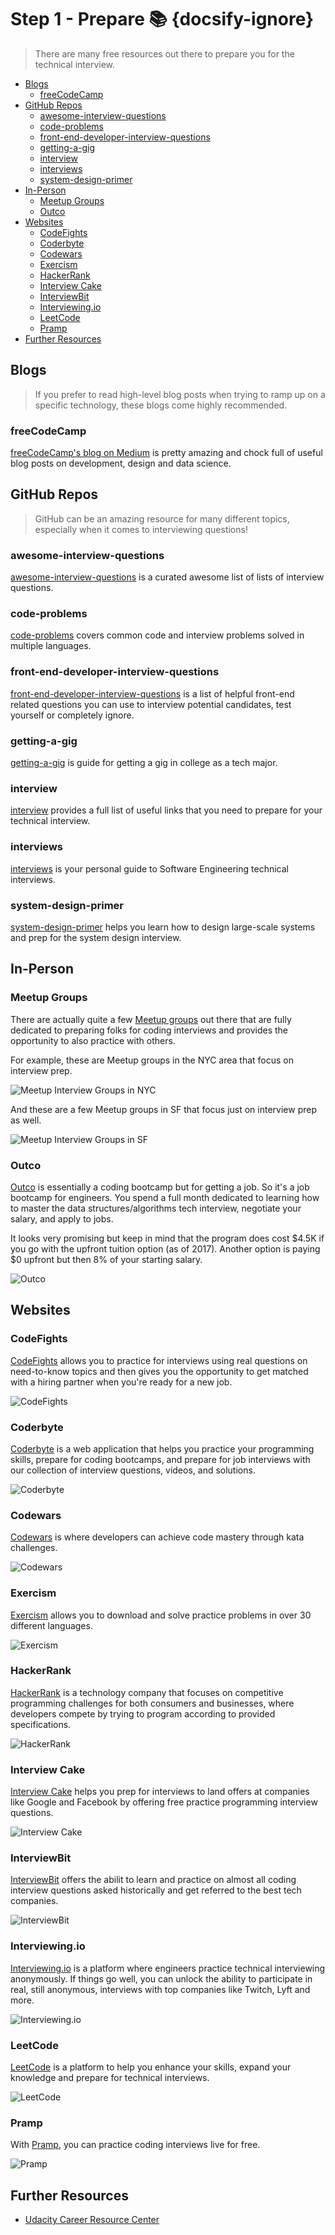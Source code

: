 # Step 1 - Prepare 📚 {docsify-ignore}

> There are many free resources out there to prepare you for the technical interview.

<!-- TOC depthFrom:2 -->

* [Blogs](#blogs)
  * [freeCodeCamp](#freecodecamp)
* [GitHub Repos](#github-repos)
  * [awesome-interview-questions](#awesome-interview-questions)
  * [code-problems](#code-problems)
  * [front-end-developer-interview-questions](#front-end-developer-interview-questions)
  * [getting-a-gig](#getting-a-gig)
  * [interview](#interview)
  * [interviews](#interviews)
  * [system-design-primer](#system-design-primer)
* [In-Person](#in-person)
  * [Meetup Groups](#meetup-groups)
  * [Outco](#outco)
* [Websites](#websites)
  * [CodeFights](#codefights)
  * [Coderbyte](#coderbyte)
  * [Codewars](#codewars)
  * [Exercism](#exercism)
  * [HackerRank](#hackerrank)
  * [Interview Cake](#interview-cake)
  * [InterviewBit](#interviewbit)
  * [Interviewing.io](#interviewingio)
  * [LeetCode](#leetcode)
  * [Pramp](#pramp)
* [Further Resources](#further-resources)

<!-- /TOC -->

## Blogs

> If you prefer to read high-level blog posts when trying to ramp up on a specific technology, these blogs come highly recommended.

### freeCodeCamp

[freeCodeCamp's blog on Medium](https://medium.freecodecamp.org/) is pretty amazing and chock full of useful blog posts on development, design and data science.

## GitHub Repos

> GitHub can be an amazing resource for many different topics, especially when it comes to interviewing questions!

### awesome-interview-questions

[awesome-interview-questions](https://github.com/MaximAbramchuck/awesome-interview-questions) is a curated awesome list of lists of interview questions.

### code-problems

[code-problems](https://github.com/blakeembrey/code-problems) covers common code and interview problems solved in multiple languages.

### front-end-developer-interview-questions

[front-end-developer-interview-questions](https://github.com/h5bp/Front-end-Developer-Interview-Questions) is a list of helpful front-end related questions you can use to interview potential candidates, test yourself or completely ignore.

### getting-a-gig

[getting-a-gig](https://github.com/cassidoo/getting-a-gig) is guide for getting a gig in college as a tech major.

### interview

[interview](http://github.com/andreis/interview) provides a full list of useful links that you need to prepare for your technical interview.

### interviews

[interviews](https://github.com/kdn251/interviews)
is your personal guide to Software Engineering technical interviews.

### system-design-primer

[system-design-primer](https://github.com/donnemartin/system-design-primer) helps you learn how to design large-scale systems and prep for the system design interview.

## In-Person

### Meetup Groups

There are actually quite a few [Meetup groups](http://www.meetup.com) out there that are fully dedicated to preparing folks for coding interviews and provides the opportunity to also practice with others.

For example, these are Meetup groups in the NYC area that focus on interview prep.

![Meetup Interview Groups in NYC](https://i.imgur.com/mA4TeXW.png)

And these are a few Meetup groups in SF that focus just on interview prep as well.

![Meetup Interview Groups in SF](https://i.imgur.com/DmLncmU.png)

### Outco

[Outco](https://outco.io/) is essentially a coding bootcamp but for getting a job. So it's a job bootcamp for engineers. You spend a full month dedicated to learning how to master the data structures/algorithms tech interview, negotiate your salary, and apply to jobs.

It looks very promising but keep in mind that the program does cost $4.5K if you go with the upfront tuition option (as of 2017). Another option is paying $0 upfront but then 8% of your starting salary.

![Outco](https://i.imgur.com/GDy7nk4.png)

## Websites

### CodeFights

[CodeFights](https://codefights.com/) allows you to practice for interviews using real questions on need-to-know topics and then gives you the opportunity to get matched with a hiring partner when you're ready for a new job.

![CodeFights](https://i.imgur.com/eKveVjN.png)

### Coderbyte

[Coderbyte](http://coderbyte.com) is a web application that helps you practice your programming skills, prepare for coding bootcamps, and prepare for job interviews with our collection of interview questions, videos, and solutions.

![Coderbyte](https://i.imgur.com/1MMHhBd.png)

### Codewars

[Codewars](https://www.codewars.com/) is where developers can achieve code mastery through kata challenges.

![Codewars](https://i.imgur.com/PdfjpNa.png)

### Exercism

[Exercism](http://www.exercism.io/) allows you to download and solve practice problems in over 30 different languages.

![Exercism](https://i.imgur.com/D4arzaf.png)

### HackerRank

[HackerRank](https://www.hackerrank.com) is a technology company that focuses on competitive programming challenges for both consumers and businesses, where developers compete by trying to program according to provided specifications.

![HackerRank](https://i.imgur.com/wawyKG9.png)

### Interview Cake

[Interview Cake](http://www.interviewcake.com) helps you prep for interviews to land offers at companies like Google and Facebook by offering free practice programming interview questions.

![Interview Cake](https://i.imgur.com/1URJ3sh.png)

### InterviewBit

[InterviewBit](http://www.interviewbit.coms) offers the abilit to learn and practice on almost all coding interview questions asked historically and get referred to the best tech companies.

![InterviewBit](https://i.imgur.com/8CG5cHK.png)

### Interviewing.io

[Interviewing.io](http://interviewing.io) is a platform where engineers practice technical interviewing anonymously. If things go well, you can unlock the ability to participate in real, still anonymous, interviews with top companies like Twitch, Lyft and more.

![Interviewing.io](https://i.imgur.com/oFdM03O.png)

### LeetCode

[LeetCode](https://leetcode.com) is a platform to help you enhance your skills, expand your knowledge and prepare for technical interviews.

![LeetCode](https://i.imgur.com/UFncE2a.png)

### Pramp

With [Pramp](https://www.pramp.com/#/), you can practice coding interviews live for free.

![Pramp](https://i.imgur.com/6nIKydR.png)

## Further Resources

* [Udacity Career Resource Center](https://career-resource-center.udacity.com/)
